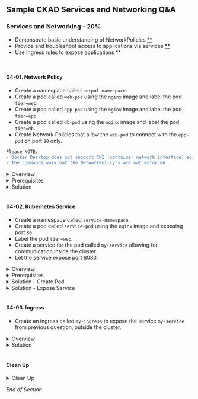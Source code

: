 ## Sample CKAD Services and Networking Q&A

### Services and Networking – 20%

- Demonstrate basic understanding of NetworkPolicies [\*\*](https://github.com/jamesbuckett/ckad-questions/blob/main/04-ckad-services-networking.md#04-01-create-a-namespace-called-netpol-namespace-create-a-pod-called-web-pod-using-the-nginx-image-and-exposing-port-80-label-the-pod-tierweb-create-a-pod-called-app-pod-using-the-nginx-image-and-exposing-port-80-label-the-pod-tierapp-create-a-pod-called-db-pod-using-the-nginx-image-and-exposing-port-80-label-the-pod-tierdb-create-a-network-policy-called-my-netpol-that-allows-the-web-pod-to-only-egress-to-app-pod-on-port-80-in-turn-only-allow-app-pod-to-egress-to-db-pod-on-port-80)
- Provide and troubleshoot access to applications via services [\*\*](https://github.com/jamesbuckett/ckad-questions/blob/main/04-ckad-services-networking.md#04-02-create-a-namespace-called-service-namespace-create-a-pod-called-service-pod-using-the-nginx-image-and-exposing-port-80-label-the-pod-tierweb-create-a-service-for-the-pod-called-my-service-allowing-for-communication-inside-the-cluster-let-the-service-expose-port-8080)
- Use Ingress rules to expose applications [\*\*](https://github.com/jamesbuckett/ckad-questions/blob/main/04-ckad-services-networking.md#04-03-create-an-ingress-called-my-ingress-to-expose-the-service-my-service-outside-the-cluster)
<br />

#### 04-01. Network Policy
* Create a namespace called `netpol-namespace`. 
* Create a pod called `web-pod` using the `nginx` image and label the pod `tier=web`. 
* Create a pod called `app-pod` using the `nginx` image and label the pod `tier=app`. 
* Create a pod called `db-pod` using the `nginx` image and label the pod `tier=db`. 
* Create Network Policies that allow the `web-pod` to connect with the `app-pod` on port `80` only.

```diff
Please NOTE:
- Docker Desktop does not support CNI (container network interface) so the NetworkPolicy's define are ignored.
- The commands work but the NetworkPolicy's are not enforced
```

<details class="faq box"><summary>Overview</summary>
<p>

![05-netpol](https://user-images.githubusercontent.com/18049790/140638229-62871b17-bc71-4e51-a71c-4c75c178a78f.jpg)

I use the notepad to sketch out the ingress and egress before starting

Rules
- `tier: web` > `tier: app` on port 80

Use this link to visually solve the problem:
* [Network Policy Editor](https://editor.cilium.io/)

Use this link for common network policy recipes:
* [Kubernetes Network Policy Recipes](https://github.com/ahmetb/kubernetes-network-policy-recipes)

Notes 
* Network policies do not conflict; they are additive. 
* If any policy or policies select a pod, the pod is restricted to what is allowed by the union of those policies' ingress/egress rules. 
* Thus, order of evaluation does not affect the policy result.

</p>
</details>


<details class="faq box"><summary>Prerequisites</summary>
<p>

For clarity in the solution steps below i use images that return: 
* web-pod 
  * web-pod !!!
  * web-pod !!!
  * web-pod !!!
* app-pod
  * app-pod !!!
  * app-pod !!!
  * app-pod !!!
* db-pod
  * db-pod !!!
  * db-pod !!!
  * db-pod !!!

```bash
mkdir ~/ckad/
clear
# Create all the required resources
kubectl create namespace netpol-namespace
kubectl config set-context --current --namespace=netpol-namespace

# tier: web
kubectl run web-pod --image=docker.io/jamesbuckett/web:latest --port=80  --labels="tier=web"

# tier: app
kubectl run app-pod --image=docker.io/jamesbuckett/app:latest --port=80 --labels="tier=app"

# tier: db
kubectl run db-pod --image=docker.io/jamesbuckett/db:latest --port=80 --labels="tier=db"

clear
kubectl get all
kubectl get pod -L tier
```

```bash
clear
# Get the IP address of pods
kubectl get pods -o wide
```

```bash
# Inside the web-pod try to curl to app and db pods
kubectl exec --stdin --tty web-pod -- /bin/bash

#curl <app-pod-ip>
#curl <db-pod-ip>
```

</p>
</details>

<details class="faq box"><summary>Solution</summary>
<p>

kubernetes.io bookmark: [The NetworkPolicy resource](https://kubernetes.io/docs/concepts/services-networking/network-policies/#networkpolicy-resource)

Deny All Traffic in Namespace from [here](https://kubernetes.io/docs/concepts/services-networking/network-policies/#default-deny-all-ingress-and-all-egress-traffic)

```bash
cat << EOF | kubectl apply -f -
apiVersion: networking.k8s.io/v1
kind: NetworkPolicy
metadata:
  name: default-deny-all
  namespace: netpol-namespace
spec:
  podSelector: {}
  policyTypes:
  - Ingress
  - Egress
EOF
  ```

```bash
mkdir -p ~/ckad/
vi ~/ckad/04-01-netpol.yml
```

```yaml
apiVersion: networking.k8s.io/v1
kind: NetworkPolicy
metadata:
  name: web-policy  #👈👈👈 Change
  namespace: netpol-namespace
spec:
  podSelector:
    matchLabels:
      tier: web #👈👈👈 Change - Which pod does this Network Policy Apply to i.e. any pod with label tier=web
  egress:
    - to:
        - podSelector:
            matchLabels:
              tier: app #👈👈👈 Egress - Traffic to pod with label tier=app
      ports:
        - port: 80
---
apiVersion: networking.k8s.io/v1
kind: NetworkPolicy
metadata:
  name: app-policy #👈👈👈 Change  
  namespace: netpol-namespace
spec:
  podSelector:
    matchLabels:
      tier: app #👈👈👈 Change - Which pod does this Network Policy Apply to i.e. any pod with label tier=app
  ingress:
    - from:
        - podSelector:
            matchLabels:
              tier: web #👈👈👈 Ingress - Traffic from pod with label tier=web
      ports:
        - port: 80
```

```bash
kubectl apply -f ~/ckad/04-01-netpol.yml
```

```bash
clear
# Get the IP address of pods
kubectl get pods -o wide
```

```bash
# Inside the web-pod try to curl to app and db pods
kubectl exec --stdin --tty web-pod -- /bin/bash

#curl <app-pod-ip>
#curl <db-pod-ip>
```

Output: This output is from Digital Ocean where the Network Policies are enforced.

```console
[root@digital-ocean-droplet ~ (do-sgp1-digital-ocean-cluster:netpol-namespace)]# kubectl get pods -o wide
NAME      READY   STATUS    RESTARTS   AGE     IP             NODE                       NOMINATED NODE   READINESS GATES
app-pod   1/1     Running   0          57s     10.244.1.197   digital-ocean-pool-uch0o   <none>           <none>
db-pod    1/1     Running   0          2m13s   10.244.3.11    digital-ocean-pool-uch0j   <none>           <none>
web-pod   1/1     Running   0          2m13s   10.244.3.3     digital-ocean-pool-uch0j   <none>           <none>

[root@digital-ocean-droplet ~ (do-sgp1-digital-ocean-cluster:netpol-namespace)]# kubectl exec --stdin --tty web-pod -- /bin/bash
root@web-pod:/# curl 10.244.1.197
app-pod !!!
app-pod !!!
app-pod !!!
root@web-pod:/# curl 10.244.3.11
db-pod !!!
db-pod !!!
db-pod !!!
root@web-pod:/# curl 10.244.3.3
web-pod !!!
web-pod !!!
web-pod !!!
---------------------------------- #👈👈👈 Network Policy Applied
root@web-pod:/# curl 10.244.3.3
web-pod !!!
web-pod !!!
web-pod !!!
root@web-pod:/# curl 10.244.3.11 #👈👈👈 Cannot curl db-pod
^C
root@web-pod:/# curl 10.244.1.197 #👈👈👈 Can curl app-pod
app-pod !!!
app-pod !!!
app-pod !!!
```

</p>
</details>
<br />

#### 04-02. Kubernetes Service
* Create a namespace called `service-namespace`. 
* Create a pod called `service-pod` using the `nginx` image and exposing port `80`. 
* Label the pod `tier=web`. 
* Create a service for the pod called `my-service` allowing for communication inside the cluster. 
* Let the service expose port 8080.

<details class="faq box"><summary>Overview</summary>
<p>

![05-network-svc](https://user-images.githubusercontent.com/18049790/140637642-5ef46de4-4867-41a6-ba44-6333cd9441af.jpg)

</p>
</details>

<details class="faq box"><summary>Prerequisites</summary>
<p>

```bash
mkdir -p ~/ckad/
clear
kubectl create namespace service-namespace
kubectl config set-context --current --namespace=service-namespace
```

</p>
</details>

<details class="faq box"><summary>Solution - Create Pod</summary>
<p>

##### Help Examples

```bash
clear
kubectl run -h | more
```

Output:

```console
Examples:
  # Start a nginx pod
  kubectl run nginx --image=nginx

  # Start a hazelcast pod and let the container expose port 5701
  kubectl run hazelcast --image=hazelcast/hazelcast --port=5701 👈👈👈 This example matches most closely to the question: exposing port `80`

  # Start a hazelcast pod and set environment variables "DNS_DOMAIN=cluster" and "POD_NAMESPACE=default" in the container
  kubectl run hazelcast --image=hazelcast/hazelcast --env="DNS_DOMAIN=cluster" --env="POD_NAMESPACE=default"

  # Start a hazelcast pod and set labels "app=hazelcast" and "env=prod" in the container
  kubectl run hazelcast --image=hazelcast/hazelcast --labels="app=hazelcast,env=prod" 👈👈👈 This example matches most closely to the question: Label the pod `tier=web`

  # Dry run; print the corresponding API objects without creating them
  kubectl run nginx --image=nginx --dry-run=client

  # Start a nginx pod, but overload the spec with a partial set of values parsed from JSON
  kubectl run nginx --image=nginx --overrides='{ "apiVersion": "v1", "spec": { ... } }'

  # Start a busybox pod and keep it in the foreground, don't restart it if it exits
  kubectl run -i -t busybox --image=busybox --restart=Never

  # Start the nginx pod using the default command, but use custom arguments (arg1 .. argN) for that command
  kubectl run nginx --image=nginx -- <arg1> <arg2> ... <argN>

  # Start the nginx pod using a different command and custom arguments
  kubectl run nginx --image=nginx --command -- <cmd> <arg1> ... <argN>
```

##### Solution

```bash
clear
kubectl run service-pod --image=nginx --port=80  --labels="tier=web"
kubectl get all
```

</p>
</details>

<details class="faq box"><summary>Solution - Expose Service</summary>
<p>

##### Help Examples

```bash
clear
kubectl expose -h | more
```

Output:

```console
Examples:
  # Create a service for a replicated nginx, which serves on port 80 and connects to the containers on port 8000
  kubectl expose rc nginx --port=80 --target-port=8000

  # Create a service for a replication controller identified by type and name specified in "nginx-controller.yaml",
which serves on port 80 and connects to the containers on port 8000
  kubectl expose -f nginx-controller.yaml --port=80 --target-port=8000

  # Create a service for a pod valid-pod, which serves on port 444 with the name "frontend"
  kubectl expose pod valid-pod --port=444 --name=frontend  👈👈👈 This example matches most closely to the question: pod called `my-service`

  # Create a second service based on the above service, exposing the container port 8443 as port 443 with the name
"nginx-https"
  kubectl expose service nginx --port=443 --target-port=8443 --name=nginx-https

  # Create a service for a replicated streaming application on port 4100 balancing UDP traffic and named 'video-stream'.
  kubectl expose rc streamer --port=4100 --protocol=UDP --name=video-stream

  # Create a service for a replicated nginx using replica set, which serves on port 80 and connects to the containers on
port 8000
  kubectl expose rs nginx --port=80 --target-port=8000 👈👈👈 This example matches most closely to the question: service expose port 8080

  # Create a service for an nginx deployment, which serves on port 80 and connects to the containers on port 8000
  kubectl expose deployment nginx --port=80 --target-port=8000
```

##### Solution

```bash
clear
kubectl expose pod service-pod --port=8080 --target-port=80 --name=my-service
clear
kubectl get pod -o wide
kubectl get service
kubectl get ep
```

</p>
</details>
<br />

#### 04-03. Ingress 
* Create an ingress called `my-ingress` to expose the service `my-service` from previous question, outside the cluster.

<details class="faq box"><summary>Overview</summary>
<p>

![05-network-ing](https://user-images.githubusercontent.com/18049790/140637548-d1a9ced9-7c66-406c-86d3-1a7001de2e75.jpg)

</p>
</details>

<details class="faq box"><summary>Solution</summary>
<p>

##### Solution

kubernetes.io bookmark: [The Ingress resource](https://kubernetes.io/docs/concepts/services-networking/ingress/#the-ingress-resource)

Install the Contour Ingress if you have not already installed it:

```bash
kubectl apply -f https://projectcontour.io/quickstart/contour.yaml
```

```bash
mkdir -p ~/ckad/
vi ~/ckad/04-03-ing.yml
```

```yaml
apiVersion: networking.k8s.io/v1
kind: Ingress
metadata:
  name: my-ingress #👈👈👈 Change: `my-ingress`
  annotations:
    nginx.ingress.kubernetes.io/rewrite-target: /
spec:
  rules:
  - http:
      paths:
      - path: / #👈👈👈 Change
        pathType: Prefix
        backend:
          service:
            name: my-service #👈👈👈 Change: `my-service`
            port:
              number: 8080 #👈👈👈 Change: --port=8080
```

```bash
clear
kubectl apply -f ~/ckad/04-03-ing.yml

# Describe the ingress
# This must be present to continue: Address: localhost
# If not shutdown Docker Desktop and reboot Windows 10
kubectl describe ingress my-ingress
```

Output:

```console
Name:             my-ingress
Namespace:        service-namespace
Address:          localhost #👈👈👈 This must be present for the solution to work
Default backend:  default-http-backend:80 (<error: endpoints "default-http-backend" not found>)
Rules:
  Host        Path  Backends
  ----        ----  --------
  *
              /   my-service:8080 (10.1.1.37:80)
Annotations:  nginx.ingress.kubernetes.io/rewrite-target: /
Events:       <none>
```

```bash
clear
# Verify that the NGINX page is rendering via the Ingress endpoint
# If you have trouble with this reboot
curl localhost
```

Output:

```console
<!DOCTYPE html>
<html>
<head>
<title>Welcome to nginx!</title>
<style>
html { color-scheme: light dark; }
body { width: 35em; margin: 0 auto;
font-family: Tahoma, Verdana, Arial, sans-serif; }
</style>
</head>
<body>
<h1>Welcome to nginx!</h1>
<p>If you see this page, the nginx web server is successfully installed and
working. Further configuration is required.</p>

<p>For online documentation and support please refer to
<a href="http://nginx.org/">nginx.org</a>.<br/>
Commercial support is available at
<a href="http://nginx.com/">nginx.com</a>.</p>

<p><em>Thank you for using nginx.</em></p>
</body>
</html>
```

</p>
</details>
<br />

#### Clean Up

<details class="faq box"><summary>Clean Up</summary> 
<p>

```bash
yes | rm -R ~/ckad/
kubectl delete ns service-namespace --force
kubectl delete ns netpol-namespace --force
```

</p>
</details>

_End of Section_
